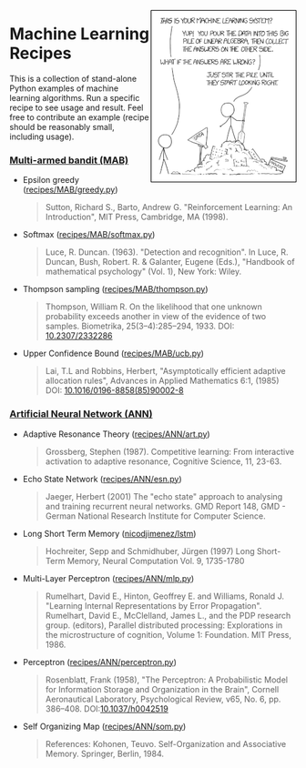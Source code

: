 
<a href="https://xkcd.com/1838/"><img src="xkcd.png" align="right"/></a>

# Machine Learning Recipes

This is a collection of stand-alone Python examples of machine learning
algorithms. Run a specific recipe to see usage and result. Feel free to
contribute an example (recipe should be reasonably small, including usage).

### [Multi-armed bandit (MAB)](https://en.wikipedia.org/wiki/Multi-armed_bandit)

* Epsilon greedy ([recipes/MAB/greedy.py](recipes/MAB/greedy.py))
  > Sutton, Richard S., Barto, Andrew G. "Reinforcement Learning: An
  > Introduction", MIT Press, Cambridge, MA (1998).

* Softmax ([recipes/MAB/softmax.py](recipes/MAB/softmax.py))
  > Luce, R. Duncan. (1963). "Detection and recognition". In Luce, R. Duncan,
  > Bush, Robert. R. & Galanter, Eugene (Eds.), "Handbook of mathematical
  > psychology" (Vol. 1), New York: Wiley.

* Thompson sampling ([recipes/MAB/thompson.py](recipes/MAB/thompson.py))
  > Thompson, William R. On the likelihood that one unknown probability exceeds
  > another in view of the evidence of two samples. Biometrika,
  > 25(3–4):285–294, 1933.  DOI: [10.2307/2332286](http://doi.org/10.2307/2332286)

* Upper Confidence Bound ([recipes/MAB/ucb.py](recipes/MAB/ucb.py))
  > Lai, T.L and Robbins, Herbert, "Asymptotically efficient adaptive
  > allocation rules", Advances in Applied Mathematics 6:1, (1985) DOI:
  > [10.1016/0196-8858(85)90002-8](http://doi.org/10.1016/0196-8858(85)90002-8)


### [Artificial Neural Network (ANN)](https://en.wikipedia.org/wiki/Artificial_neural_network)

* Adaptive Resonance Theory  ([recipes/ANN/art.py](recipes/ANN/art.py))

  > Grossberg, Stephen (1987). Competitive learning: From interactive
  > activation to adaptive resonance, Cognitive Science, 11, 23-63.

* Echo State Network ([recipes/ANN/esn.py](recipes/ANN/esn.py))

  > Jaeger, Herbert (2001) The "echo state" approach to analysing and training
  > recurrent neural networks. GMD Report 148, GMD - German National Research
  > Institute for Computer Science.

* Long Short Term Memory ([nicodjimenez/lstm](https://github.com/nicodjimenez/lstm))

  > Hochreiter, Sepp and Schmidhuber, Jürgen (1997) Long Short-Term Memory,
  > Neural Computation Vol. 9, 1735-1780

* Multi-Layer Perceptron ([recipes/ANN/mlp.py](recipes/ANN/mlp.py))

  > Rumelhart, David E., Hinton, Geoffrey E. and Williams, Ronald J. "Learning
  > Internal Representations by Error Propagation". Rumelhart, David E.,
  > McClelland, James L., and the PDP research group. (editors), Parallel
  > distributed processing: Explorations in the microstructure of cognition,
  > Volume 1: Foundation. MIT Press, 1986.

* Perceptron ([recipes/ANN/perceptron.py](recipes/ANN/perceptron.py))

  > Rosenblatt, Frank (1958), "The Perceptron: A Probabilistic Model for
  > Information Storage and Organization in the Brain", Cornell Aeronautical
  > Laboratory, Psychological Review, v65, No. 6,
  > pp. 386–408. DOI:[10.1037/h0042519](http://doi.org/10.1037/h0042519)

* Self Organizing Map ([recipes/ANN/som.py](recipes/ANN/som.py))
  > References: Kohonen, Teuvo. Self-Organization and Associative
  > Memory. Springer, Berlin, 1984.
